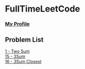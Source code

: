 # FullTimeLeetCode

### [My Profile](https://leetcode.com/ahlee-shawn/)

## Problem List
[1 - Two Sum](https://github.com/ahlee-shawn/FullTimeLeetCode/blob/master/1.py)<br/>
[15 - 3Sum](https://github.com/ahlee-shawn/FullTimeLeetCode/blob/master/15.py)<br/>
[16 - 3Sum Closest](https://github.com/ahlee-shawn/FullTimeLeetCode/blob/master/16.py)<br/>